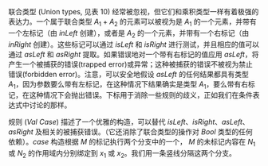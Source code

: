 联合类型 (Union types, 见表 10) 经常被忽视，但它们和乘积类型一样有着极强的表达力。一个属于联合类型 $A_1+A_2$ 的元素可以被视为是 $A_1$ 的一个元素，并带有一个左标记（由 $inLeft$ 创建），或者是 $A_2$ 的一个元素，并带有一个右标记（由 $inRight$ 创建）。这些标记可以通过 $isLeft$ 和 $isRight$ 进行测试，并且相应的值可以通过 $asLeft$ 和 $asRight$ 提取。如果错误地对一个带有右标记的值应用 $asLeft$，将产生一个被捕获的错误(trapped error)或异常；这种被捕获的错误不被视为禁止错误(forbidden error)。注意，可以安全地假设 $asLeft$ 的任何结果都具有类型 $A_1$，因为参数要么带有左标记，在这种情况下结果确实是类型 $A_1$，要么带有右标记，在这种情况下会抛出错误。下标用于消除一些规则的歧义，正如我们在条件表达式中讨论的那样。

规则 ($Val \ Case$) 描述了一个优雅的构造，可以替代 $isLeft$、$isRight$、$asLeft$、$asRight$ 及相关的被捕获错误。（它还消除了联合类型的操作对 $Bool$ 类型的任何依赖）。$case$ 构造根据 $M$ 的标记执行两个分支中的一个， $M$ 的未标记内容在 $N_1$ 或 $N_2$ 的作用域内分别绑定到 $x_1$ 或 $x_2$。我们用一条竖线分隔这两个分支。